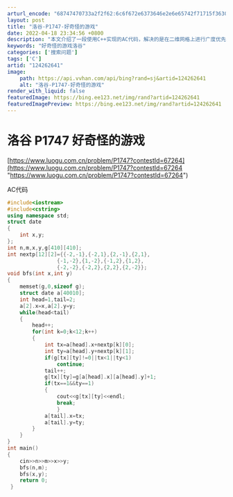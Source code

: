 ```yaml
---
arturl_encode: "68747470733a2f2f62:6c6f672e6373646e2e6e65742f71715f36303835343237392f:61727469636c652f64657461696c732f313234323632363431"
layout: post
title: "洛谷-P1747-好奇怪的游戏"
date: 2022-04-18 23:34:56 +0800
description: "本文介绍了一段使用C++实现的AC代码，解决的是在二维网格上进行广度优先搜索（BFS），寻找两点之间"
keywords: "好奇怪的游戏洛谷"
categories: ['搜索问题']
tags: ['C']
artid: "124262641"
image:
    path: https://api.vvhan.com/api/bing?rand=sj&artid=124262641
    alt: "洛谷-P1747-好奇怪的游戏"
render_with_liquid: false
featuredImage: https://bing.ee123.net/img/rand?artid=124262641
featuredImagePreview: https://bing.ee123.net/img/rand?artid=124262641
---
```


# 洛谷 P1747 好奇怪的游戏

[https://www.luogu.com.cn/problem/P1747?contestId=67264](https://www.luogu.com.cn/problem/P1747?contestId=67264 "https://www.luogu.com.cn/problem/P1747?contestId=67264")

AC代码

```cpp
#include<iostream>
#include<cstring>
using namespace std;
struct date
{
	int x,y;
};
int n,m,x,y,g[410][410];
int nextp[12][2]={{-2,-1},{-2,1},{2,-1},{2,1},
				{-1,-2},{1,-2},{-1,2},{1,2},
				{-2,-2},{-2,2},{2,2},{2,-2}};
void bfs(int x,int y)
{
	memset(g,0,sizeof g);
	struct date a[40010];
	int head=1,tail=2;
	a[2].x=x,a[2].y=y;
	while(head<tail)
	{
		head++;
		for(int k=0;k<12;k++)
		{
			int tx=a[head].x+nextp[k][0];
			int ty=a[head].y+nextp[k][1];
			if(g[tx][ty]!=0||tx<1||ty<1)
				continue;
			tail++;
			g[tx][ty]=g[a[head].x][a[head].y]+1;
			if(tx==1&&ty==1)
			{
				cout<<g[tx][ty]<<endl;
				break;
				}	
			a[tail].x=tx;
			a[tail].y=ty;
		}
	}
}
int main()
{
	cin>>n>>m>>x>>y;
	bfs(n,m);
	bfs(x,y);
	return 0;
 } 

```